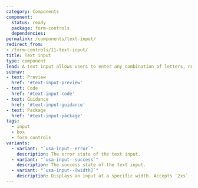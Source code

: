 ```yaml
---
category: Components
component:
  status: ready
  package: form-controls
  dependencies:
permalink: /components/text-input/
redirect_from:
- /form-controls/11-text-input/
title: Text input
type: component
lead: A text input allows users to enter any combination of letters, numbers, or symbols. Text input boxes can span single or multiple lines.
subnav:
- text: Preview
  href: '#text-input-preview'
- text: Code
  href: '#text-input-code'
- text: Guidance
  href: '#text-input-guidance'
- text: Package
  href: '#text-input-package'
tags:
  - input
  - box
  - form controls
variants:
  - variant: "`usa-input--error`"
    description: The error state of the text input.
  - variant: "`usa-input--success`"
    description: The success state of the text input.
  - variant: "`usa-input--[width]`"
    description: Displays an input at a specific width. Accepts `2xs` (4ex), `xs` (7ex), `sm` or `small` (10ex), `md` or `medium` (20ex), `lg` (30ex), `xl` (40ex), and `2xl` (50ex).
---
```


